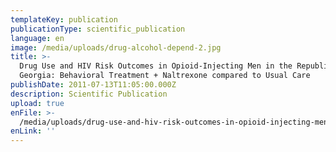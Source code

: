 ```yaml
---
templateKey: publication
publicationType: scientific_publication
language: en
image: /media/uploads/drug-alcohol-depend-2.jpg
title: >-
  Drug Use and HIV Risk Outcomes in Opioid-Injecting Men in the Republic of
  Georgia: Behavioral Treatment + Naltrexone compared to Usual Care
publishDate: 2011-07-13T11:05:00.000Z
description: Scientific Publication
upload: true
enFile: >-
  /media/uploads/drug-use-and-hiv-risk-outcomes-in-opioid-injecting-men-in-the-republic-of-georgia.pdf
enLink: ''
---
```


